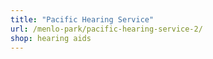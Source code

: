 ```yaml
---
title: "Pacific Hearing Service"
url: /menlo-park/pacific-hearing-service-2/
shop: hearing aids
---
```

